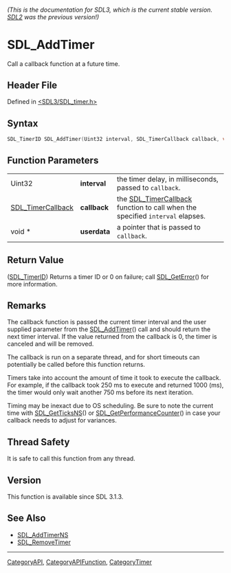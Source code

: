 ###### (This is the documentation for SDL3, which is the current stable version. [SDL2](https://wiki.libsdl.org/SDL2/) was the previous version!)
# SDL_AddTimer

Call a callback function at a future time.

## Header File

Defined in [<SDL3/SDL_timer.h>](https://github.com/libsdl-org/SDL/blob/main/include/SDL3/SDL_timer.h)

## Syntax

```c
SDL_TimerID SDL_AddTimer(Uint32 interval, SDL_TimerCallback callback, void *userdata);
```

## Function Parameters

|                                        |              |                                                                                                    |
| -------------------------------------- | ------------ | -------------------------------------------------------------------------------------------------- |
| Uint32                                 | **interval** | the timer delay, in milliseconds, passed to `callback`.                                            |
| [SDL_TimerCallback](SDL_TimerCallback) | **callback** | the [SDL_TimerCallback](SDL_TimerCallback) function to call when the specified `interval` elapses. |
| void *                                 | **userdata** | a pointer that is passed to `callback`.                                                            |

## Return Value

([SDL_TimerID](SDL_TimerID)) Returns a timer ID or 0 on failure; call
[SDL_GetError](SDL_GetError)() for more information.

## Remarks

The callback function is passed the current timer interval and the user
supplied parameter from the [SDL_AddTimer](SDL_AddTimer)() call and should
return the next timer interval. If the value returned from the callback is
0, the timer is canceled and will be removed.

The callback is run on a separate thread, and for short timeouts can
potentially be called before this function returns.

Timers take into account the amount of time it took to execute the
callback. For example, if the callback took 250 ms to execute and returned
1000 (ms), the timer would only wait another 750 ms before its next
iteration.

Timing may be inexact due to OS scheduling. Be sure to note the current
time with [SDL_GetTicksNS](SDL_GetTicksNS)() or
[SDL_GetPerformanceCounter](SDL_GetPerformanceCounter)() in case your
callback needs to adjust for variances.

## Thread Safety

It is safe to call this function from any thread.

## Version

This function is available since SDL 3.1.3.

## See Also

- [SDL_AddTimerNS](SDL_AddTimerNS)
- [SDL_RemoveTimer](SDL_RemoveTimer)

----
[CategoryAPI](CategoryAPI), [CategoryAPIFunction](CategoryAPIFunction), [CategoryTimer](CategoryTimer)

